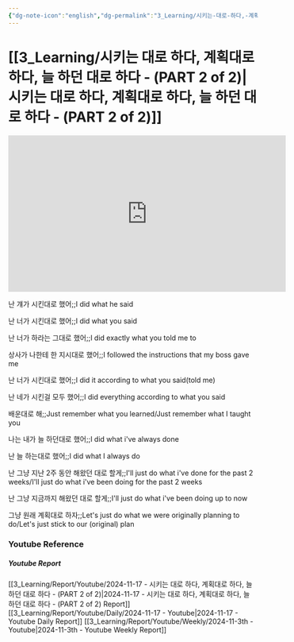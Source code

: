 ```yaml
---
{"dg-note-icon":"english","dg-permalink":"3_Learning/시키는-대로-하다,-계획대로-하다,-늘-하던-대로-하다---(PART-2-of-2)","created-date":"2024-11-17 11:55:48 am","date":"2024-11-17","type":"youtube","tags":["youtube","english","flashcards"],"aliases":null,"youtuber":"빨모쌤","channelName":"라이브 아카데미","link":"https://www.youtube.com/watch?v=lMYwgGoAWbA","img":"https://img.youtube.com/vi/lMYwgGoAWbA/0.jpg","dg-publish":true,"permalink":"/3_Learning/시키는-대로-하다,-계획대로-하다,-늘-하던-대로-하다---(PART-2-of-2)/","dgPassFrontmatter":true,"noteIcon":"english"}
---
```


# [[3_Learning/시키는 대로 하다, 계획대로 하다, 늘 하던 대로 하다 - (PART 2 of 2)\|시키는 대로 하다, 계획대로 하다, 늘 하던 대로 하다 - (PART 2 of 2)]]


<div class="container-root"><span></span></div><div><div class="container-root"><iframe width="560" height="315" src="https://www.youtube.com/embed/lMYwgGoAWbA" title="YouTube video player" frameborder="0" allow="accelerometer; autoplay; clipboard-write; encrypted-media; gyroscope; picture-in-picture; web-share" allowfullscreen=""></iframe></div></div>

난 걔가 시킨대로 했어;;I did what he said
<!--SR:!2025-01-10,1,190-->
난 너가 시킨대로 했어;;I did what you said
<!--SR:!2024-12-17,6,263-->
난 너가 하라는 그대로 했어;;I did exactly what you told me to
<!--SR:!2025-01-07,4,223-->
상사가 나한테 한 지시대로 했어;;I followed the instructions that my boss gave me
<!--SR:!2025-01-06,1,163-->
난 너가 시킨대로 했어;;I did it according to what you said(told me)
<!--SR:!2024-12-17,2,183-->
난 네가 시킨걸 모두 했어;;I did everything according to what you said
<!--SR:!2024-12-16,1,130-->

배운대로 해;;Just remember what you learned/Just remember what I taught you
<!--SR:!2025-01-10,4,190-->

나는 내가 늘 하던대로 했어;;I did what i've always done
<!--SR:!2025-01-17,8,250-->
난 늘 하는대로 했어;;I did what I always do
<!--SR:!2025-01-08,3,203-->
난 그냥 지난 2주 동안 해왔던 대로 할게;;I'll just do what i've done for the past 2 weeks/I'll just do what i've been doing for the past 2 weeks
<!--SR:!2025-01-18,4,230-->
난 그냥 지금까지 해왔던 대로 할게;;I'll just do what i've been doing up to now
<!--SR:!2025-01-10,4,203-->

그냥 원래 계획대로 하자;;Let's just do what we were originally planning to do/Let's just stick to our (original) plan
<!--SR:!2024-12-31,20,250-->












### Youtube Reference
##### Youtube Report
[[3_Learning/Report/Youtube/2024-11-17 - 시키는 대로 하다, 계획대로 하다, 늘 하던 대로 하다 - (PART 2 of 2)\|2024-11-17 - 시키는 대로 하다, 계획대로 하다, 늘 하던 대로 하다 - (PART 2 of 2) Report]]
[[3_Learning/Report/Youtube/Daily/2024-11-17 - Youtube\|2024-11-17 - Youtube Daily Report]]
[[3_Learning/Report/Youtube/Weekly/2024-11-3th - Youtube\|2024-11-3th - Youtube Weekly Report]]

